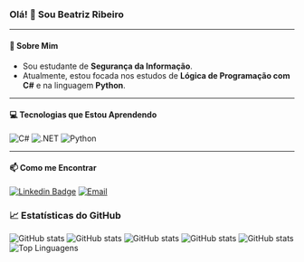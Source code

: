 ### Olá! 👋 Sou Beatriz Ribeiro

---

#### 🚀 Sobre Mim

- Sou estudante de **Segurança da Informação**.
- Atualmente, estou focada nos estudos de **Lógica de Programação com C#** e na linguagem **Python**.

---

#### 💻 Tecnologias que Estou Aprendendo

![C#](https://img.shields.io/badge/C%23-239120?style=for-the-badge&logo=c-sharp&logoColor=white)
![.NET](https://img.shields.io/badge/.NET-512BD4?style=for-the-badge&logo=dotnet&logoColor=white)
![Python](https://img.shields.io/badge/Python-3776AB?style=for-the-badge&logo=python&logoColor=white)

---

#### 📫 Como me Encontrar

[![Linkedin Badge](https://img.shields.io/badge/-LinkedIn-blue?style=flat-square&logo=Linkedin&logoColor=white&link=https://www.linkedin.com/in/beatriz-ribeiro-tech)](https://www.linkedin.com/in/beatriz-ribeiro-tech)
<a href="mailto:beatrizribeiro.milli@gmail.com">
  <img alt="Email" src="https://img.shields.io/badge/-Email-c14438?style=flat-square&logo=Gmail&logoColor=white" />
</a>

### 📈 Estatísticas do GitHub

![GitHub stats](https://github-readme-stats.vercel.app/api?username=cyberibeiro&show_icons=true&theme=dark)
![GitHub stats](https://github-readme-stats.vercel.app/api?username=cyberibeiro&show_icons=true&theme=prase)
![GitHub stats](https://github-readme-stats.vercel.app/api?username=cyberibeiro&show_icons=true&theme=radical)
![GitHub stats](https://github-readme-stats.vercel.app/api?username=cyberibeiro&show_icons=true&theme=transparent&title_color=E91E63&text_color=F8F8F2&icon_color=E91E63&hide_border=true&ring_color=FF0000)
![GitHub stats](https://github-readme-stats.vercel.app/api?username=cyberibeiro&show_icons=true&theme=dark)
![Top Linguagens](https://github-readme-stats.vercel.app/api/top-langs/?username=cyberibeiro&layout=compact&theme=dark)
